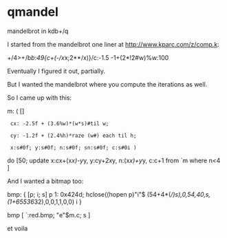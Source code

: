 # qmandel
mandelbrot in kdb+/q

I started from the mandelbrot one liner at http://www.kparc.com/z/comp.k:

+/4>+/b*b:49{c+(-/x*x;2**/x)}/c:-1.5 -1+(2*!2#w)%w:100

Eventually I figured it out, partially.

But I wanted the mandelbrot where you compute the iterations as well.

So I came up with this:

m: ( [] 	  
	 
	 cx: -2.5f + (3.6%w)*(w*s)#til w;
	 
	 cy: -1.2f + (2.4%h)*raze (w#) each til h;
	 
	 x:s#0f; y:s#0f; n:s#0f; sn:s#0f; c:s#0i )
	

do [50;
	update x:cx+(x*x)-y*y,
	y:cy+2*x*y,
	n:(x*x)+y*y,
	c:c+1
	from `m where n<4 ]

And I wanted a bitmap too:

bmp: { [p; i; s]
 p 1: 0x424d;
 hclose((hopen p)"i"$
  (54+4*(*/)s),0,54,40,s,(1+65536*32),0,0,1,1,0,0) 
   i 
 }
 
bmp [ `:red.bmp; "e"$m.c; s ]

et voila
